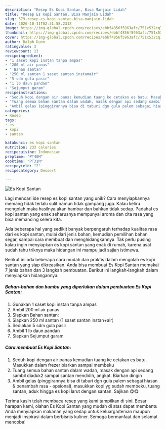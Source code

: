 ```yaml
---
description: "Resep Es Kopi Santan, Bisa Manjain Lidah"
title: "Resep Es Kopi Santan, Bisa Manjain Lidah"
slug: 579-resep-es-kopi-santan-bisa-manjain-lidah
date: 2020-10-11T02:31:58.231Z
image: https://img-global.cpcdn.com/recipes/ebbf4856f5963afc/751x532cq70/es-kopi-santan-foto-resep-utama.jpg
thumbnail: https://img-global.cpcdn.com/recipes/ebbf4856f5963afc/751x532cq70/es-kopi-santan-foto-resep-utama.jpg
cover: https://img-global.cpcdn.com/recipes/ebbf4856f5963afc/751x532cq70/es-kopi-santan-foto-resep-utama.jpg
author: Ralph Dunn
ratingvalue: 3
reviewcount: 13
recipeingredient:
- "1 saset kopi instan tanpa ampas"
- "200 ml air panas"
- " Bahan santan"
- "250 ml santan 1 saset santan instanair"
- "5 sdm gula pasir"
- "1 lb daun pandan"
- "Sejumput garam"
recipeinstructions:
- "Seduh kopi dengan air panas kemudian tuang ke cetakan es batu. Masukkan dalam frezer biarkan sampai membeku"
- "Tuang semua bahan santan dalam wadah, masak dengan api sedang sambil diaduk2 sampai santan mendidih, angkat. Biarkan dingin"
- "Ambil gelas (pinggirannya bisa di taburi dgn gula palem sebagai hiasan &amp; penambah rasa - opsional), masukkan kopi yg sudah membeku, tuang santan, aduk hingga es kopi larut dengan santan. Sajikan 😋😋"
categories:
- Resep
tags:
- es
- kopi
- santan

katakunci: es kopi santan 
nutrition: 233 calories
recipecuisine: Indonesian
preptime: "PT40M"
cooktime: "PT31M"
recipeyield: "2"
recipecategory: Dessert

---
```



![Es Kopi Santan](https://img-global.cpcdn.com/recipes/ebbf4856f5963afc/751x532cq70/es-kopi-santan-foto-resep-utama.jpg)

Lagi mencari ide resep es kopi santan yang unik? Cara menyiapkannya memang tidak terlalu sulit namun tidak gampang juga. Kalau keliru mengolah maka hasilnya akan hambar dan bahkan tidak sedap. Padahal es kopi santan yang enak seharusnya mempunyai aroma dan cita rasa yang bisa memancing selera kita.

Ada beberapa hal yang sedikit banyak berpengaruh terhadap kualitas rasa dari es kopi santan, mulai dari jenis bahan, kemudian pemilihan bahan segar, sampai cara membuat dan menghidangkannya. Tak perlu pusing kalau ingin menyiapkan es kopi santan yang enak di rumah, karena asal sudah tahu triknya maka hidangan ini mampu jadi sajian istimewa.




Berikut ini ada beberapa cara mudah dan praktis dalam mengolah es kopi santan yang siap dikreasikan. Anda bisa membuat Es Kopi Santan memakai 7 jenis bahan dan 3 langkah pembuatan. Berikut ini langkah-langkah dalam menyiapkan hidangannya.

<!--inarticleads1-->

##### Bahan-bahan dan bumbu yang diperlukan dalam pembuatan Es Kopi Santan:

1. Gunakan 1 saset kopi instan tanpa ampas
1. Ambil 200 ml air panas
1. Siapkan  Bahan santan:
1. Siapkan 250 ml santan (1 saset santan instan+air)
1. Sediakan 5 sdm gula pasir
1. Ambil 1 lb daun pandan
1. Siapkan Sejumput garam




<!--inarticleads2-->

##### Cara membuat Es Kopi Santan:

1. Seduh kopi dengan air panas kemudian tuang ke cetakan es batu. Masukkan dalam frezer biarkan sampai membeku
1. Tuang semua bahan santan dalam wadah, masak dengan api sedang sambil diaduk2 sampai santan mendidih, angkat. Biarkan dingin
1. Ambil gelas (pinggirannya bisa di taburi dgn gula palem sebagai hiasan &amp; penambah rasa - opsional), masukkan kopi yg sudah membeku, tuang santan, aduk hingga es kopi larut dengan santan. Sajikan 😋😋




Terima kasih telah membaca resep yang kami tampilkan di sini. Besar harapan kami, olahan Es Kopi Santan yang mudah di atas dapat membantu Anda menyiapkan makanan yang sedap untuk keluarga/teman maupun menjadi inspirasi dalam berbisnis kuliner. Semoga bermanfaat dan selamat mencoba!
